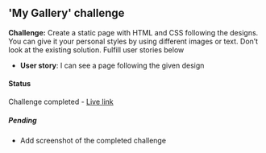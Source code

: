 ## 'My Gallery' challenge

**Challenge:** Create a static page with HTML and CSS following the designs. You can give it your personal styles by using different images or text. Don’t look at the existing solution. Fulfill user stories below

- **User story**: I can see a page following the given design

#### Status
Challenge completed - [Live link](https://dev-challenges-io.vimo.vercel.app/responsive_web_developer/my-gallery/index.html)

##### Pending 
- Add screenshot of the completed challenge

